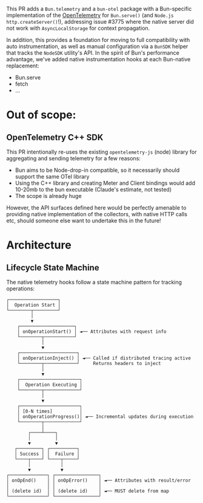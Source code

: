 This PR adds a `Bun.telemetry` and a `bun-otel` package with a Bun-specific implementation of the [OpenTelemetry](https://opentelemetry.io) for `Bun.serve()` (and `Node.js http.createServer()`!), addressing issue #3775 where the native server did not work with `AsyncLocalStorage` for context propagation.

In addition, this provides a foundation for moving to full compatibility with auto instrumentation, as well as manual configuration via a `BunSDK` helper that tracks the `NodeSDK` utility's API. In the spirit of Bun's performance advantage, we've added native instrumentation hooks at each Bun-native replacement:

- Bun.serve
- fetch
- ...

# Out of scope:

## OpenTelemetry C++ SDK

This PR intentionally re-uses the existing `opentelemetry-js` (node) library for aggregating and sending telemetry for a few reasons:

- Bun aims to be Node-drop-in compatible, so it necessarily should support the same OTel library
- Using the C++ library and creating Meter and Client bindings would add 10-20mb to the bun executable (Claude's estimate, not tested)
- The scope is already huge

However, the API surfaces defined here would be perfectly amenable to providing native implementation of the collectors, with native HTTP calls etc, should someone else want to undertake this in the future!

# Architecture

## Lifecycle State Machine

The native telemetry hooks follow a state machine pattern for tracking operations:

```
┌──────────────────┐
│  Operation Start │
└────────┬─────────┘
         │
         ▼
    ┌────────────────────┐
    │ onOperationStart() │ ◄── Attributes with request info
    └────────┬───────────┘
             │
             ▼
    ┌─────────────────────┐
    │ onOperationInject() │ ◄── Called if distributed tracing active
    └────────┬────────────┘     Returns headers to inject
             │
             ▼
    ┌──────────────────────┐
    │  Operation Executing │
    └────────┬─────────────┘
             │
             ▼
    ┌──────────────────────┐
    │ [0-N times]          │
    │ onOperationProgress()│ ◄── Incremental updates during execution
    └────────┬─────────────┘
             │
        ┌────┴────┐
        │         │
        ▼         ▼
   ┌─────────┐ ┌──────────┐
   │ Success │ │  Failure │
   └────┬────┘ └────┬─────┘
        │           │
        ▼           ▼
┌──────────────┐ ┌────────────────┐
│ onOpEnd()    │ │ onOpError()    │ ◄── Attributes with result/error
│              │ │                │
│ (delete id)  │ │ (delete id)    │ ◄── MUST delete from map
└──────────────┘ └────────────────┘
```

